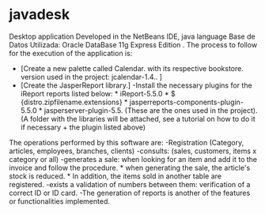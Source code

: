 # javadesk
Desktop application Developed in the NetBeans IDE, java language
Base de Datos Utilizada: Oracle DataBase 11g Express Edition .
The process to follow for the execution of the application is:
 
- [Create a new palette called Calendar. with its respective bookstore. version used in the project: jcalendar-1.4.. ]
- [Create the JasperReport library.]
-Install the necessary plugins for the iReport reports listed below:
           * iReport-5.5.0
           * $ {distro.zipfilename.extensions}
           * jasperreports-components-plugin-5.5.0
           * jasperserver-plugin-5.5.
                  (These are the ones used in the project).
                 (A folder with the libraries will be attached, see a tutorial on how to do it if necessary            + the plugin listed above)

The operations performed by this software are:
-Registration (Category, articles, employees, branches, clients)
-consults: (sales, customers, items x category or all)
-generates a sale: when looking for an item and add it to the invoice and follow the procedure.
                  * when generating the sale, the article's stock is reduced.
                  * In addition, the items sold in another table are registered.
-exists a validation of numbers between them: verification of a correct ID or ID card.
-The generation of reports is another of the features or functionalities implemented.
